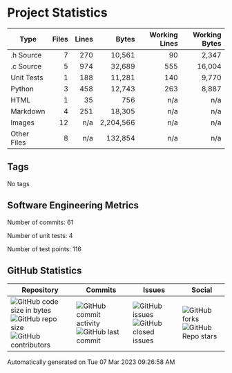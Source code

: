 Project Statistics
==================

| Type | Files | Lines | Bytes | Working Lines | Working Bytes |
|------|------:|------:|------:|--------------:|--------------:|
|.h Source|7|270|10,561|90|2,347|
|.c Source|5|974|32,689|555|16,004|
|Unit Tests|1|188|11,281|140|9,770|
|Python|3|458|12,743|263|8,887|
|HTML|1|35|756|n/a|n/a|
|Markdown|4|251|18,305|n/a|n/a|
|Images|12|n/a|2,204,566|n/a|n/a|
|Other	Files|8|n/a|132,854|n/a|n/a|

## Tags
No tags

## Software Engineering Metrics

Number of commits:  61

Number of unit tests:  4

Number of test points:  116

## GitHub	Statistics
| Repository								  | Commits							| Issues						  | Social							|
|-------------------------------------|---------------------------|-------------------------|---------------------------|
| ![GitHub code size	in	bytes](https://img.shields.io/github/languages/code-size/marknelsonengineer-sp23/sre_lab4_memscan?style=social) <br/> ![GitHub repo size](https://img.shields.io/github/repo-size/marknelsonengineer-sp23/sre_lab4_memscan?style=social)	<br/>	![GitHub contributors](https://img.shields.io/github/contributors/marknelsonengineer-sp23/sre_lab4_memscan?style=social) | ![GitHub commit activity](https://img.shields.io/github/commit-activity/w/marknelsonengineer-sp23/sre_lab4_memscan?style=social) <br/> ![GitHub last	commit](https://img.shields.io/github/last-commit/marknelsonengineer-sp23/sre_lab4_memscan?style=social)	| ![GitHub	issues](https://img.shields.io/github/issues-raw/marknelsonengineer-sp23/sre_lab4_memscan?style=social) <br/> ![GitHub	closed issues](https://img.shields.io/github/issues-closed-raw/marknelsonengineer-sp23/sre_lab4_memscan?style=social) | ![GitHub forks](https://img.shields.io/github/forks/marknelsonengineer-sp23/sre_lab4_memscan?style=social) <br/> ![GitHub Repo	stars](https://img.shields.io/github/stars/marknelsonengineer-sp23/sre_lab4_memscan?style=social)	|

Automatically generated on Tue 07 Mar 2023 09:26:58 AM 
